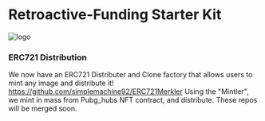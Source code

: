 # Retroactive-Funding Starter Kit
![logo](https://user-images.githubusercontent.com/21132103/137571097-bfdd245d-e75c-4794-a733-91e99d51fd28.png)

### ERC721 Distribution
We now have an ERC721 Distributer and Clone factory that allows users to mint any image and distribute it!
https://github.com/simplemachine92/ERC721Merkler
Using the "Mintler", we mint in mass from Pubg_hubs NFT contract, and distribute. These repos will be merged soon.
